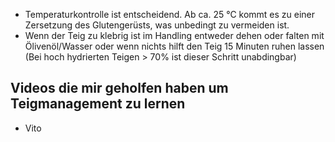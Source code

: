 * Temperaturkontrolle ist entscheidend. Ab ca. 25 °C kommt es zu einer Zersetzung des Glutengerüsts, was unbedingt zu vermeiden ist.
* Wenn der Teig zu klebrig ist im Handling entweder dehen oder falten mit Ölivenöl/Wasser oder wenn nichts hilft den Teig 15 Minuten ruhen lassen (Bei hoch hydrierten Teigen > 70% ist dieser Schritt unabdingbar)

## Videos die mir geholfen haben um Teigmanagement zu lernen

* Vito